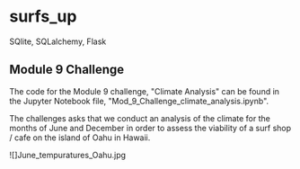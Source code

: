 # surfs_up
SQlite, SQLalchemy, Flask

## Module 9 Challenge

The code for the Module 9 challenge, "Climate Analysis" can be found in the Jupyter Notebook file, "Mod_9_Challenge_climate_analysis.ipynb".

The challenges asks that we conduct an analysis of the climate for the months of June and December in order to assess the viability of a surf shop / cafe on the island of Oahu
in Hawaii.

![]June_tempuratures_Oahu.jpg
